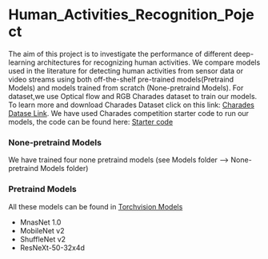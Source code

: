 # Human_Activities_Recognition_Poject

The aim of this project is to investigate the performance of different deep-learning architectures for recognizing human activities.
We compare models used in the literature for detecting human activities from sensor data or video streams using both off-the-shelf pre-trained models(Pretraind Models) and models trained from scratch (None-pretraind Models).
For dataset,we use Optical flow and RGB Charades dataset to train our models.
To learn more and download Charades Dataset click on this link: [Charades Datase Link](https://prior.allenai.org/projects/charades).
We have used Charades competition starter code to run our models, the code can be found here: [Starter code](https://github.com/gsig/charades-algorithms)

### None-pretraind Models
We have trained four none pretraind models (see Models folder --> None-pretraind Models folder)

### Pretraind Models

All these models can be found in [Torchvision Models](https://pytorch.org/vision/0.8/models.html)
- MnasNet 1.0 
- MobileNet v2 
- ShuffleNet v2 
- ResNeXt-50-32x4d 
